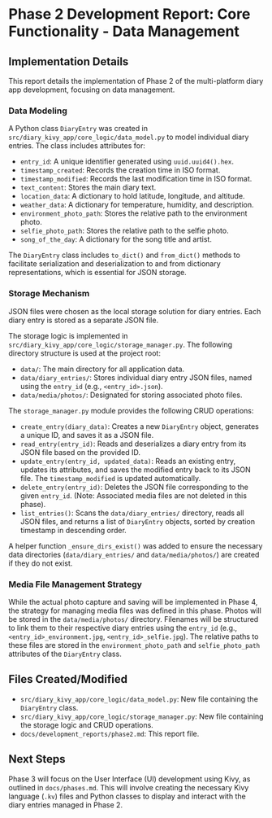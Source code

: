 # Phase 2 Development Report: Core Functionality - Data Management

## Implementation Details

This report details the implementation of Phase 2 of the multi-platform diary app development, focusing on data management.

### Data Modeling

A Python class `DiaryEntry` was created in `src/diary_kivy_app/core_logic/data_model.py` to model individual diary entries. The class includes attributes for:

*   `entry_id`: A unique identifier generated using `uuid.uuid4().hex`.
*   `timestamp_created`: Records the creation time in ISO format.
*   `timestamp_modified`: Records the last modification time in ISO format.
*   `text_content`: Stores the main diary text.
*   `location_data`: A dictionary to hold latitude, longitude, and altitude.
*   `weather_data`: A dictionary for temperature, humidity, and description.
*   `environment_photo_path`: Stores the relative path to the environment photo.
*   `selfie_photo_path`: Stores the relative path to the selfie photo.
*   `song_of_the_day`: A dictionary for the song title and artist.

The `DiaryEntry` class includes `to_dict()` and `from_dict()` methods to facilitate serialization and deserialization to and from dictionary representations, which is essential for JSON storage.

### Storage Mechanism

JSON files were chosen as the local storage solution for diary entries. Each diary entry is stored as a separate JSON file.

The storage logic is implemented in `src/diary_kivy_app/core_logic/storage_manager.py`. The following directory structure is used at the project root:

*   `data/`: The main directory for all application data.
*   `data/diary_entries/`: Stores individual diary entry JSON files, named using the `entry_id` (e.g., `<entry_id>.json`).
*   `data/media/photos/`: Designated for storing associated photo files.

The `storage_manager.py` module provides the following CRUD operations:

*   `create_entry(diary_data)`: Creates a new `DiaryEntry` object, generates a unique ID, and saves it as a JSON file.
*   `read_entry(entry_id)`: Reads and deserializes a diary entry from its JSON file based on the provided ID.
*   `update_entry(entry_id, updated_data)`: Reads an existing entry, updates its attributes, and saves the modified entry back to its JSON file. The `timestamp_modified` is updated automatically.
*   `delete_entry(entry_id)`: Deletes the JSON file corresponding to the given `entry_id`. (Note: Associated media files are not deleted in this phase).
*   `list_entries()`: Scans the `data/diary_entries/` directory, reads all JSON files, and returns a list of `DiaryEntry` objects, sorted by creation timestamp in descending order.

A helper function `_ensure_dirs_exist()` was added to ensure the necessary data directories (`data/diary_entries/` and `data/media/photos/`) are created if they do not exist.

### Media File Management Strategy

While the actual photo capture and saving will be implemented in Phase 4, the strategy for managing media files was defined in this phase. Photos will be stored in the `data/media/photos/` directory. Filenames will be structured to link them to their respective diary entries using the `entry_id` (e.g., `<entry_id>_environment.jpg`, `<entry_id>_selfie.jpg`). The relative paths to these files are stored in the `environment_photo_path` and `selfie_photo_path` attributes of the `DiaryEntry` class.

## Files Created/Modified

*   `src/diary_kivy_app/core_logic/data_model.py`: New file containing the `DiaryEntry` class.
*   `src/diary_kivy_app/core_logic/storage_manager.py`: New file containing the storage logic and CRUD operations.
*   `docs/development_reports/phase2.md`: This report file.

## Next Steps

Phase 3 will focus on the User Interface (UI) development using Kivy, as outlined in `docs/phases.md`. This will involve creating the necessary Kivy language (`.kv`) files and Python classes to display and interact with the diary entries managed in Phase 2.
